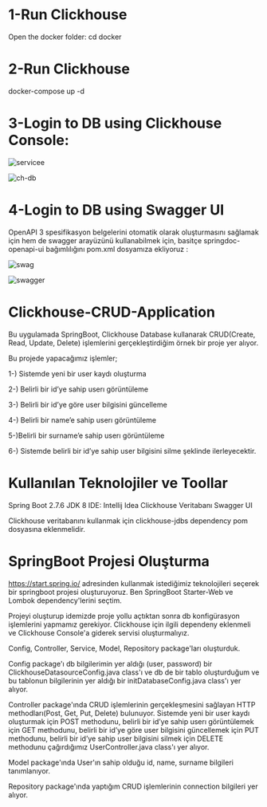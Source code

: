 
# 1-Run Clickhouse

Open the docker folder: cd docker


# 2-Run Clickhouse

docker-compose up -d


# 3-Login to DB using Clickhouse Console:

![servicee](https://user-images.githubusercontent.com/95285650/207973384-97644a6f-8e9e-430c-b848-c30c4128e588.png)

![ch-db](https://user-images.githubusercontent.com/95285650/207967599-bbcc0712-1df6-4b97-8dc6-696f5070b1de.png)


# 4-Login to DB using Swagger UI

OpenAPI 3 spesifikasyon belgelerini otomatik olarak oluşturmasını sağlamak için hem de swagger arayüzünü kullanabilmek için, basitçe springdoc-openapi-ui bağımlılığını pom.xml dosyamıza ekliyoruz :

![swag](https://user-images.githubusercontent.com/95285650/207963082-3e447295-f7f8-4962-ad6d-2a9e2a0c99c3.png)

![swagger](https://user-images.githubusercontent.com/95285650/207967664-276b7636-3cde-4d16-8dcd-e033cf49d809.png)

# Clickhouse-CRUD-Application

Bu uygulamada SpringBoot, Clickhouse Database kullanarak CRUD(Create, Read, Update, Delete) işlemlerini gerçekleştirdiğim örnek bir proje yer alıyor. 

Bu projede yapacağımız işlemler;

1-) Sistemde yeni bir user kaydı oluşturma

2-) Belirli bir id’ye sahip userı görüntüleme

3-) Belirli bir id’ye göre user bilgisini güncelleme

4-) Belirli bir name’e sahip userı görüntüleme

5-)Belirli bir surname’e sahip userı görüntüleme

6-) Sistemde belirli bir id’ye sahip user bilgisini silme şeklinde ilerleyecektir.

# Kullanılan Teknolojiler ve Toollar

Spring Boot 2.7.6
JDK 8
IDE: Intellij Idea
Clickhouse Veritabanı
Swagger UI

Clickhouse veritabanını kullanmak için clickhouse-jdbs dependency pom dosyasına eklenmelidir.

# SpringBoot Projesi Oluşturma
 https://start.spring.io/ adresinden kullanmak istediğimiz teknolojileri seçerek bir springboot projesi oluşturuyoruz.
 Ben SpringBoot Starter-Web ve Lombok dependency'lerini seçtim.
 
 Projeyi oluşturup idemizde proje yollu açtıktan sonra db konfigürasyon işlemlerini yapmamız gerekiyor. Clickhouse için ilgili dependeny eklenmeli ve Clickhouse Console'a giderek servisi oluşturmalıyız.

Config, Controller, Service, Model, Repository package'ları oluşturduk. 

Config package'ı db bilgilerimin yer aldığı (user, password) bir ClickhouseDatasourceConfig.java class'ı ve db de bir tablo oluşturduğum ve bu tablonun bilgilerinin yer aldığı bir initDatabaseConfig.java class'ı yer alıyor. 

Controller package'ında CRUD işlemlerinin gerçekleşmesini sağlayan HTTP methodları(Post, Get, Put, Delete) bulunuyor. Sistemde yeni bir user kaydı oluşturmak için POST methodunu, belirli bir id’ye sahip userı görüntülemek için GET methodunu, belirli bir id’ye göre user bilgisini güncellemek için PUT methodunu, belirli bir id’ye sahip user bilgisini silmek için DELETE methodunu çağırdığımız UserController.java class'ı yer alıyor.

Model package'ında User'ın sahip olduğu id, name, surname bilgileri tanımlanıyor.

Repository package'ında yaptığım CRUD işlemlerinin connection bilgileri yer alıyor. 





